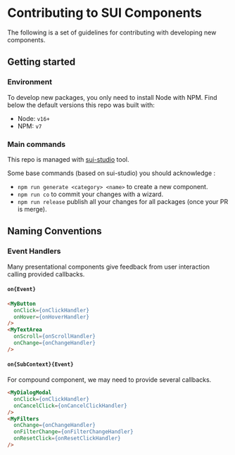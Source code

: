 # Contributing to SUI Components

The following is a set of guidelines for contributing with developing new components.

## Getting started

### Environment

To develop new packages, you only need to install Node with NPM. Find below the default versions this repo was built with:
* Node: `v16+`
* NPM: `v7`

### Main commands

This repo is managed with [sui-studio](https://www.npmjs.com/package/@s-ui/studio) tool.

Some base commands (based on sui-studio) you should acknowledge :

* `npm run generate <category> <name>` to create a new component.
* `npm run co` to commit your changes with a wizard.
* `npm run release` publish all your changes for all packages (once your PR is merge).

## Naming Conventions

### Event Handlers

Many presentational components give feedback from user interaction calling provided callbacks.

#### `on{Event}`

```html
<MyButton
  onClick={onClickHandler}
  onHover={onHoverHandler}
/>
<MyTextArea
  onScroll={onScrollHandler}
  onChange={onChangeHandler}
/>
```

#### `on{SubContext}{Event}`
For compound component, we may need to provide several callbacks.

```html
<MyDialogModal
  onClick={onClickHandler}
  onCancelClick={onCancelClickHandler}
/>
<MyFilters
  onChange={onChangeHandler}
  onFilterChange={onFilterChangeHandler}
  onResetClick={onResetClickHandler}
/>
```
